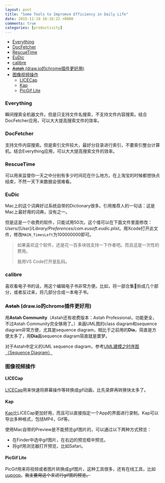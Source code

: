 ```yaml
---
layout: post
title: "Some Tools to Impromve Efficiency in Daily Life"
date: 2015-11-19 16:16:22 +0800
comments: true
categories: [productivity]
---
```


<!-- more -->

- [Everything](#everything)
- [DocFetcher](#docfetcher)
- [RescueTime](#rescuetime)
- [EuDic](#eudic)
- [calibre](#calibre)
- [<del>Astah</del> (draw.io的chrome插件更好用)](#delastahdel-drawio%E7%9A%84chrome%E6%8F%92%E4%BB%B6%E6%9B%B4%E5%A5%BD%E7%94%A8)
- [图像视频操作](#%E5%9B%BE%E5%83%8F%E8%A7%86%E9%A2%91%E6%93%8D%E4%BD%9C)
    - [LICECap](#licecap)
    - [Kap](#kap)
    - [PicGif Lite](#picgif-lite)


### Everything

瞬间搜索全机器文件。但是只支持文件名搜索，不支持文件内容搜索。结合DocFetcher应用，可以大大提高搜索文件的效率。

### DocFetcher

支持文件内容搜索。但是索引文件较大，最好分目录进行索引，不要索引整台计算机。结合Everything应用，可以大大提高搜索文件的效率。

### RescueTime

可以用来监督你一天之中分别有多少时间花在什么地方。在上淘宝的时候都想快点结束，不然一天下来数据会很难看。

### EuDic

Mac上的这个词典好过系统自带的Dictionary很多。引用推荐人的一句话：这是Mac上最好用的词典，没有之一。

但是这是一个收费的软件，只能试用50次。这个值可以在下面文件里面修改：*Users/[User]/Library/Preferences/com.eusoft.eudic.plist*。用Xcode打开此文件，修改`MAIN_TimesLeft`为100000000即可。

> 如果喜欢这个软件，还是花一百多块钱支持一下作者吧。而且这是一次性的费用。
> 
> 我用VS Code打开是乱码。

### calibre

喜欢看电子书的话，用这个编辑电子书非常方便。比如，将一部合集拆成几个部分，或者反过来，将几部分合成一本电子书。

### <del>Astah</del> (draw.io的chrome插件更好用)

用**Astah Community**（Astah还有收费版本：Astah Professional，功能更全，不过Astah Community完全够用了。）来画UML图的class diagram和sequence diagram非常方便，尤其是sequence diagram，相比于之前用的**Dia**，简直是方便太多了，用**Dia**画sequence diagram简直就是噩梦。

对于Astah中定义的UML sequence diagram，参考[UML建模之时序图（Sequence Diagram）](http://www.uml.org.cn/oobject/201009081.asp)

### 图像视频操作

#### LICECap
[LICECap](http://www.cockos.com/licecap/)用来快速将屏幕操作等转换成gif动画，比先录屏再转换快太多了。

#### Kap
[Kap](https://getkap.co/)比LICECap更加好用，而且可以直接指定一个App的界面进行录制。Kap可以导出多种格式，包括MP4，Gif等。

使用Mac自带的Preview是不能预览gif图片的，可以通过以下两种方式预览：

* 在Finder中选中gif图片，在右边的预览框中预览。
* 将gif用浏览器打开预览，比如Safari。

#### PicGif Lite
PicGif用来将视频或者图片转换成gif图片，这种工具很多，还有在线工具，比如[uupoop](http://www.uupoop.com/gif/)。<del>我主要用这个来进行gif图的预览。</del>